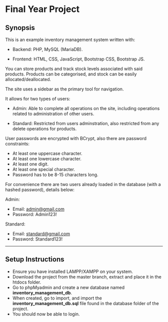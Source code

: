 # Final Year Project

## Synopsis

This is an example inventory management system written with:

- Backend:
PHP, MySQL (MariaDB).

- Frontend:
HTML, CSS, JavaScript, Bootstrap CSS, Bootstrap JS.

You can store products and track stock levels associated with said products. Products can be categorised, and stock can be easily allocated/deallocated.

The site uses a sidebar as the primary tool for navigation.

It allows for two types of users:

- Admin: Able to complete all operations on the site, including operations related to administration of other users.

- Standard: Restricted from users adminstration, also restricted from any delete operations for products.

User passwords are encrypted with BCrypt, also there are password constraints:

- At least one uppercase character.
- At least one lowercase character.
- At least one digit.
- At least one special character.
- Password has to be 8-15 characters long.

For convenience there are two users already loaded in the database (with a hashed password), details below:

Admin:

  - Email: admin@gmail.com
  - Password: Admin123!

Standard:

  - Email: standard@gmail.com
  - Password: Standard123!

---

## Setup Instructions

- Ensure you have installed LAMPP/XAMPP on your system.
- Download the project from the master branch, extract and place it in the htdocs folder.
- Go to phpMyadmin and create a new database named **inventory_management_db**.
- When created, go to import, and import the **inventory_management_db.sql** file found in the database folder of the project.
- You should now be able to login.